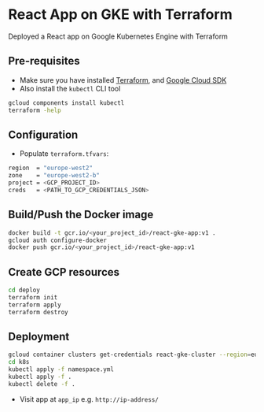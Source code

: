 # React App on GKE with Terraform

Deployed a React app on Google Kubernetes Engine with Terraform

## Pre-requisites

- Make sure you have installed [Terraform](https://learn.hashicorp.com/tutorials/terraform/install-cli), and [Google Cloud SDK](https://cloud.google.com/sdk/docs/install)
- Also install the `kubectl` CLI tool

```bash
gcloud components install kubectl
terraform -help
```

## Configuration

- Populate `terraform.tfvars`:

```bash
region  = "europe-west2"
zone    = "europe-west2-b"
project = <GCP_PROJECT_ID>
creds   = <PATH_TO_GCP_CREDENTIALS_JSON>
```

## Build/Push the Docker image

```bash
docker build -t gcr.io/<your_project_id>/react-gke-app:v1 .
gcloud auth configure-docker
docker push gcr.io/<your_project_id>/react-gke-app:v1
```

## Create GCP resources

```bash
cd deploy
terraform init
terraform apply
terraform destroy
```

## Deployment

```bash
gcloud container clusters get-credentials react-gke-cluster --region=europe-west2
cd k8s
kubectl apply -f namespace.yml
kubectl apply -f .
kubectl delete -f .
```

- Visit app at `app_ip` e.g. `http://ip-address/`